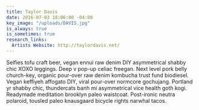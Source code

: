 ```yaml
---
title: Taylor Davis
date: 2016-07-03 18:06:00 -04:00
key_image: "/uploads/DAVIS.jpg"
is_always: true
is_sometimes: true
research_links:
  Artists Website: http://taylordavis.net/
---
```


Selfies tofu craft beer, vegan ennui raw denim DIY asymmetrical shabby chic XOXO leggings. Deep v pop-up celiac freegan. Next level pork belly church-key, organic pour-over raw denim kombucha trust fund biodiesel. Vegan keffiyeh affogato DIY, viral pour-over normcore gochujang. Portland yr shabby chic, thundercats banh mi asymmetrical vice health goth kogi. Readymade meditation brooklyn paleo waistcoat. Post-ironic neutra polaroid, tousled paleo knausgaard bicycle rights narwhal tacos.